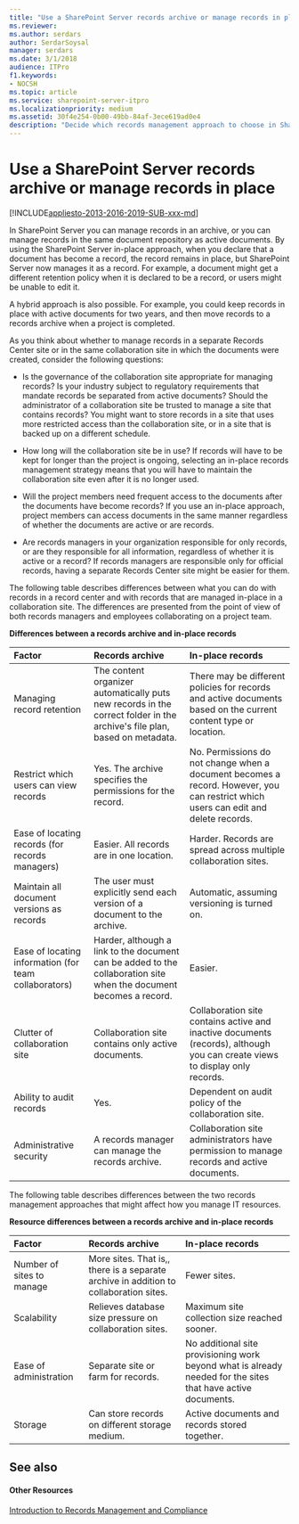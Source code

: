 ```yaml
---
title: "Use a SharePoint Server records archive or manage records in place"
ms.reviewer: 
ms.author: serdars
author: SerdarSoysal
manager: serdars
ms.date: 3/1/2018
audience: ITPro
f1.keywords:
- NOCSH
ms.topic: article
ms.service: sharepoint-server-itpro
ms.localizationpriority: medium
ms.assetid: 30f4e254-0b00-49bb-84af-3ece619ad0e4
description: "Decide which records management approach to choose in SharePoint Server."
---
```


# Use a SharePoint Server records archive or manage records in place

[!INCLUDE[appliesto-2013-2016-2019-SUB-xxx-md](../includes/appliesto-2013-2016-2019-SUB-xxx-md.md)] 
  
In SharePoint Server you can manage records in an archive, or you can manage records in the same document repository as active documents. By using the SharePoint Server in-place approach, when you declare that a document has become a record, the record remains in place, but SharePoint Server now manages it as a record. For example, a document might get a different retention policy when it is declared to be a record, or users might be unable to edit it.
  
A hybrid approach is also possible. For example, you could keep records in place with active documents for two years, and then move records to a records archive when a project is completed.
  
As you think about whether to manage records in a separate Records Center site or in the same collaboration site in which the documents were created, consider the following questions:
  
- Is the governance of the collaboration site appropriate for managing records? Is your industry subject to regulatory requirements that mandate records be separated from active documents? Should the administrator of a collaboration site be trusted to manage a site that contains records? You might want to store records in a site that uses more restricted access than the collaboration site, or in a site that is backed up on a different schedule.
    
- How long will the collaboration site be in use? If records will have to be kept for longer than the project is ongoing, selecting an in-place records management strategy means that you will have to maintain the collaboration site even after it is no longer used.
    
- Will the project members need frequent access to the documents after the documents have become records? If you use an in-place approach, project members can access documents in the same manner regardless of whether the documents are active or are records.
    
- Are records managers in your organization responsible for only records, or are they responsible for all information, regardless of whether it is active or a record? If records managers are responsible only for official records, having a separate Records Center site might be easier for them. 
    
The following table describes differences between what you can do with records in a record center and with records that are managed in-place in a collaboration site. The differences are presented from the point of view of both records managers and employees collaborating on a project team. 
  
**Differences between a records archive and in-place records**

|**Factor**|**Records archive**|**In-place records**|
|:-----|:-----|:-----|
|Managing record retention  <br/> |The content organizer automatically puts new records in the correct folder in the archive's file plan, based on metadata.  <br/> |There may be different policies for records and active documents based on the current content type or location.  <br/> |
|Restrict which users can view records  <br/> |Yes. The archive specifies the permissions for the record.  <br/> |No. Permissions do not change when a document becomes a record. However, you can restrict which users can edit and delete records.  <br/> |
|Ease of locating records (for records managers)  <br/> |Easier. All records are in one location.  <br/> |Harder. Records are spread across multiple collaboration sites.  <br/> |
|Maintain all document versions as records  <br/> |The user must explicitly send each version of a document to the archive.  <br/> |Automatic, assuming versioning is turned on.  <br/> |
|Ease of locating information (for team collaborators)  <br/> |Harder, although a link to the document can be added to the collaboration site when the document becomes a record.  <br/> |Easier.  <br/> |
|Clutter of collaboration site  <br/> |Collaboration site contains only active documents.  <br/> |Collaboration site contains active and inactive documents (records), although you can create views to display only records.  <br/> |
|Ability to audit records  <br/> |Yes.  <br/> |Dependent on audit policy of the collaboration site.  <br/> |
|Administrative security  <br/> |A records manager can manage the records archive.  <br/> |Collaboration site administrators have permission to manage records and active documents.  <br/> |
   
The following table describes differences between the two records management approaches that might affect how you manage IT resources.
  
**Resource differences between a records archive and in-place records**

|**Factor**|**Records archive**|**In-place records**|
|:-----|:-----|:-----|
|Number of sites to manage  <br/> |More sites. That is,, there is a separate archive in addition to collaboration sites.  <br/> |Fewer sites.  <br/> |
|Scalability  <br/> |Relieves database size pressure on collaboration sites.  <br/> |Maximum site collection size reached sooner.  <br/> |
|Ease of administration  <br/> |Separate site or farm for records.  <br/> |No additional site provisioning work beyond what is already needed for the sites that have active documents.  <br/> |
|Storage  <br/> |Can store records on different storage medium.  <br/> |Active documents and records stored together.  <br/> |
   
## See also

#### Other Resources

[Introduction to Records Management and Compliance](https://go.microsoft.com/fwlink/?LinkId=397891)


